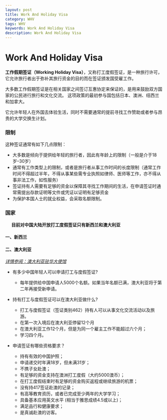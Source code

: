 ```yaml
---
layout: post
title: Work And Holiday Visa
category: WHV
tags: WHV
keywords: Work And Holiday Visa
description: Work And Holiday Visa
---
```

# Work And Holiday Visa
**工作假期签证（Working Holiday Visa）**，又称打工度假签证，是一种旅行许可，它允许旅行者出于弥补其旅行资金的目的而在签证颁发国受雇工作。

大多数工作假期签证是在相关国家之间签订互惠协定来保证的，是用来鼓励双方国家的公民进行旅行和文化交流。 这项政策的最初参与国包括日本、澳洲、纽西兰和加拿大。

它允许年轻人在外国去体验生活，同时不需要通常的提前寻找工作赞助或者参与昂贵的大学交换生计划。

### 限制
这种签证通常有如下几点限制：
- 大多数是倾向于提供给年轻的旅行者，因此有年龄上的限制（一般是介于18岁–30岁）
- 通常有工作类型上的限制，或者是旅行者从事工作时间的长度限制（通常工作时间不得超过半年，不得从事某些需专业执照如律师、医师等工作，亦不得从事非法工作，如性服务）
- 签证持有人需要有足够的资金以保障其寻找工作期间的生活，在申请签证时通常需提出存款证明等文件或凭证以证明有足够资金
- 为保护本国人士的就业权益，会采取名额限制。


### 国家
&nbsp;&nbsp;&nbsp;&nbsp;&nbsp;**目前对中国大陆开放打工度假签证只有新西兰和澳大利亚**

#### 一、新西兰


#### 二、澳大利亚
 *[详情参阅：澳大利亚驻华大使馆](http://china.embassy.gov.au/bjngchinese/WorkandHolidaysc462FAQcn.html)*
 - 有多少中国年轻人可以申请打工与度假签证?
   - 每年提供给中国申请人5000个名额。如果当年名额已满，澳大利亚将于第二年再接受新申请。
  
- 持有打工与度假签证可以在澳大利亚做什么?
  - 打工与度假签证（签证类别462）持有人可以从事文化交流活动以及旅游。
  - 在第一次入境后在澳大利亚停留12个月
  - 在澳大利亚工作12个月，但是为同一个雇主工作不能超过六个月；
  - 学习四个月。
- 申请签证有哪些资格要求？
  - 持有有效的中国护照；
  - 申请递交时年满18岁，但未满31岁；
  - 不携子女赴澳；
  - 有足够的资金支持在澳洲打工度假（大约5000澳币）；
  - 在打工度假结束时有足够的资金购买返程或继续旅游的机票；
  - 没有持417签证赴澳的记录；
  - 有高等教育资历，或者已完成至少两年的大学学习；
  - 具备基本应用英文水平 (相当于雅思成绩4.5或以上)；
  - 满足品行和健康要求；
  - 是真诚赴澳的访客。

